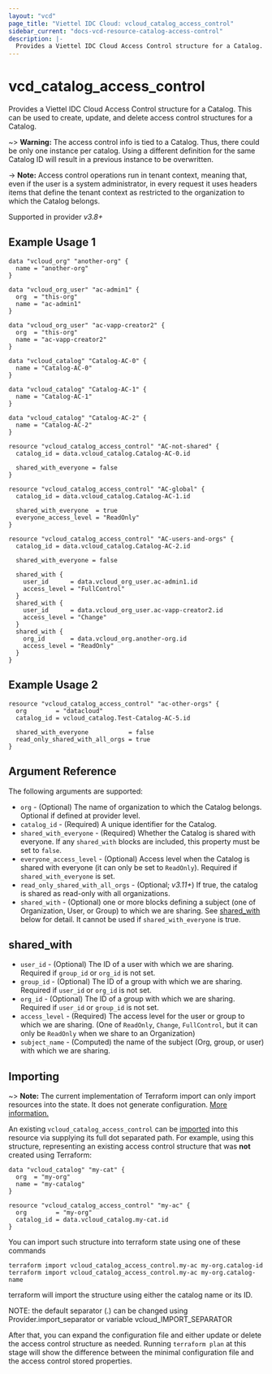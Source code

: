 ```yaml
---
layout: "vcd"
page_title: "Viettel IDC Cloud: vcloud_catalog_access_control"
sidebar_current: "docs-vcd-resource-catalog-access-control"
description: |-
  Provides a Viettel IDC Cloud Access Control structure for a Catalog.
---
```


# vcd\_catalog\_access\_control

Provides a Viettel IDC Cloud Access Control structure for a Catalog. This can be used to create, update, and delete access control structures for a Catalog.

~> **Warning:** The access control info is tied to a Catalog. Thus, there could be only one instance per catalog. Using a different
definition for the same Catalog ID will result in a previous instance to be overwritten.

-> **Note:** Access control operations run in tenant context, meaning that, even if the user is a system administrator,
in every request it uses headers items that define the tenant context as restricted to the organization to which the Catalog belongs.

Supported in provider *v3.8+*

## Example Usage 1

```hcl
data "vcloud_org" "another-org" {
  name = "another-org"
}

data "vcloud_org_user" "ac-admin1" {
  org  = "this-org"
  name = "ac-admin1"
}

data "vcloud_org_user" "ac-vapp-creator2" {
  org  = "this-org"
  name = "ac-vapp-creator2"
}

data "vcloud_catalog" "Catalog-AC-0" {
  name = "Catalog-AC-0"
}

data "vcloud_catalog" "Catalog-AC-1" {
  name = "Catalog-AC-1"
}

data "vcloud_catalog" "Catalog-AC-2" {
  name = "Catalog-AC-2"
}

resource "vcloud_catalog_access_control" "AC-not-shared" {
  catalog_id = data.vcloud_catalog.Catalog-AC-0.id

  shared_with_everyone = false
}

resource "vcloud_catalog_access_control" "AC-global" {
  catalog_id = data.vcloud_catalog.Catalog-AC-1.id

  shared_with_everyone  = true
  everyone_access_level = "ReadOnly"
}

resource "vcloud_catalog_access_control" "AC-users-and-orgs" {
  catalog_id = data.vcloud_catalog.Catalog-AC-2.id

  shared_with_everyone = false

  shared_with {
    user_id      = data.vcloud_org_user.ac-admin1.id
    access_level = "FullControl"
  }
  shared_with {
    user_id      = data.vcloud_org_user.ac-vapp-creator2.id
    access_level = "Change"
  }
  shared_with {
    org_id       = data.vcloud_org.another-org.id
    access_level = "ReadOnly"
  }
}
```

## Example Usage 2

```hcl
resource "vcloud_catalog_access_control" "ac-other-orgs" {
  org        = "datacloud"
  catalog_id = vcloud_catalog.Test-Catalog-AC-5.id

  shared_with_everyone           = false
  read_only_shared_with_all_orgs = true
}
```

## Argument Reference

The following arguments are supported:

* `org` - (Optional) The name of organization to which the Catalog belongs. Optional if defined at provider level.
* `catalog_id` - (Required) A unique identifier for the Catalog.
* `shared_with_everyone` - (Required) Whether the Catalog is shared with everyone. If any `shared_with` blocks are included,
  this property must be set to `false`.
* `everyone_access_level` - (Optional) Access level when the Catalog is shared with everyone (it can only be set to
  `ReadOnly`). Required if `shared_with_everyone` is set.
* `read_only_shared_with_all_orgs` - (Optional; *v3.11+*) If true, the catalog is shared as read-only with all organizations.
* `shared_with` - (Optional) one or more blocks defining a subject (one of Organization, User, or Group) to which we are sharing. 
   See [shared_with](#shared_with) below for detail. It cannot be used if `shared_with_everyone` is true.


## shared_with

* `user_id` - (Optional) The ID of a user with which we are sharing. Required if `group_id` or `org_id` is not set.
* `group_id` - (Optional) The ID of a group with which we are sharing. Required if `user_id` or `org_id` is not set.
* `org_id` - (Optional) The ID of a group with which we are sharing. Required if `user_id` or `group_id` is not set.
* `access_level` - (Required) The access level for the user or group to which we are sharing. (One of `ReadOnly`, 
  `Change`, `FullControl`, but it can only be `ReadOnly` when we share to an Organization)
* `subject_name` - (Computed) the name of the subject (Org, group, or user) with which we are sharing.


## Importing

~> **Note:** The current implementation of Terraform import can only import resources into the state. It does not generate
configuration. [More information.][docs-import]

An existing `vcloud_catalog_access_control` can be [imported][docs-import] into this resource via supplying its full dot separated path.
For example, using this structure, representing an existing access control structure that was **not** created using Terraform:

```hcl
data "vcloud_catalog" "my-cat" {
  org  = "my-org"
  name = "my-catalog"
}

resource "vcloud_catalog_access_control" "my-ac" {
  org        = "my-org"
  catalog_id = data.vcloud_catalog.my-cat.id
}
```

You can import such structure into terraform state using one of these commands

```
terraform import vcloud_catalog_access_control.my-ac my-org.catalog-id
terraform import vcloud_catalog_access_control.my-ac my-org.catalog-name
```

terraform will import the structure using either the catalog name or its ID.


NOTE: the default separator (.) can be changed using Provider.import_separator or variable vcloud_IMPORT_SEPARATOR

[docs-import]:https://www.terraform.io/docs/import/

After that, you can expand the configuration file and either update or delete the access control structure as needed. Running `terraform plan`
at this stage will show the difference between the minimal configuration file and the access control stored properties.
